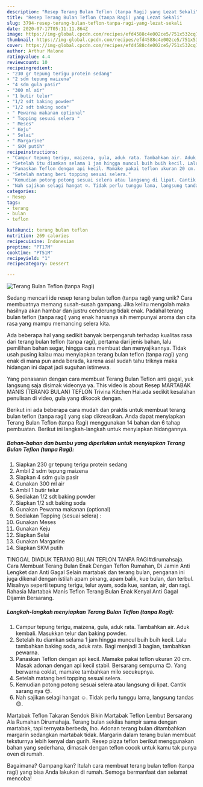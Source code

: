 ```yaml
---
description: "Resep Terang Bulan Teflon (tanpa Ragi) yang Lezat Sekali"
title: "Resep Terang Bulan Teflon (tanpa Ragi) yang Lezat Sekali"
slug: 3794-resep-terang-bulan-teflon-tanpa-ragi-yang-lezat-sekali
date: 2020-07-17T05:11:11.864Z
image: https://img-global.cpcdn.com/recipes/efd4588c4e002ce5/751x532cq70/terang-bulan-teflon-tanpa-ragi-foto-resep-utama.jpg
thumbnail: https://img-global.cpcdn.com/recipes/efd4588c4e002ce5/751x532cq70/terang-bulan-teflon-tanpa-ragi-foto-resep-utama.jpg
cover: https://img-global.cpcdn.com/recipes/efd4588c4e002ce5/751x532cq70/terang-bulan-teflon-tanpa-ragi-foto-resep-utama.jpg
author: Arthur Malone
ratingvalue: 4.4
reviewcount: 10
recipeingredient:
- "230 gr tepung terigu protein sedang"
- "2 sdm tepung maizena"
- "4 sdm gula pasir"
- "300 ml air"
- "1 butir telur"
- "1/2 sdt baking powder"
- "1/2 sdt baking soda"
- " Pewarna makanan optional"
- " Topping sesuai selera "
- " Meses"
- " Keju"
- " Selai"
- " Margarine"
- " SKM putih"
recipeinstructions:
- "Campur tepung terigu, maizena, gula, aduk rata. Tambahkan air. Aduk kembali. Masukkan telur dan baking powder."
- "Setelah itu diamkan selama 1 jam hingga muncul buih buih kecil. Lalu tambahkan baking soda, aduk rata. Bagi menjadi 3 bagian, tambahkan pewarna."
- "Panaskan Teflon dengan api kecil. Mamake pakai teflon ukuran 20 cm. Masak adonan dengan api kecil stabil. Bersarang sempurna 😍. Yang berwarna coklat, mamake tambahkan milo secukupnya."
- "Setelah matang beri topping sesuai selera."
- "Kemudian potong potong sesuai selera atau langsung di lipat. Cantik sarang nya 😍."
- "Nah sajikan selagi hangat ☺️. Tidak perlu tunggu lama, langsung tandas 😊."
categories:
- Resep
tags:
- terang
- bulan
- teflon

katakunci: terang bulan teflon 
nutrition: 269 calories
recipecuisine: Indonesian
preptime: "PT17M"
cooktime: "PT51M"
recipeyield: "1"
recipecategory: Dessert

---
```



![Terang Bulan Teflon (tanpa Ragi)](https://img-global.cpcdn.com/recipes/efd4588c4e002ce5/751x532cq70/terang-bulan-teflon-tanpa-ragi-foto-resep-utama.jpg)

Sedang mencari ide resep terang bulan teflon (tanpa ragi) yang unik? Cara membuatnya memang susah-susah gampang. Jika keliru mengolah maka hasilnya akan hambar dan justru cenderung tidak enak. Padahal terang bulan teflon (tanpa ragi) yang enak harusnya sih mempunyai aroma dan cita rasa yang mampu memancing selera kita.

Ada beberapa hal yang sedikit banyak berpengaruh terhadap kualitas rasa dari terang bulan teflon (tanpa ragi), pertama dari jenis bahan, lalu pemilihan bahan segar, hingga cara membuat dan menyajikannya. Tidak usah pusing kalau mau menyiapkan terang bulan teflon (tanpa ragi) yang enak di mana pun anda berada, karena asal sudah tahu triknya maka hidangan ini dapat jadi suguhan istimewa.

Yang penasaran dengan cara membuat Terang Bulan Teflon anti gagal, yuk langsung saja disimak videonya ya. This video is about Resep MARTABAK MANIS (TERANG BULAN) TEFLON Trivina Kitchen Hai.ada sedikit kesalahan penulisan di video, gula yang dikocok dengan.


Berikut ini ada beberapa cara mudah dan praktis untuk membuat terang bulan teflon (tanpa ragi) yang siap dikreasikan. Anda dapat menyiapkan Terang Bulan Teflon (tanpa Ragi) menggunakan 14 bahan dan 6 tahap pembuatan. Berikut ini langkah-langkah untuk menyiapkan hidangannya.

<!--inarticleads1-->

##### Bahan-bahan dan bumbu yang diperlukan untuk menyiapkan Terang Bulan Teflon (tanpa Ragi):

1. Siapkan 230 gr tepung terigu protein sedang
1. Ambil 2 sdm tepung maizena
1. Siapkan 4 sdm gula pasir
1. Gunakan 300 ml air
1. Ambil 1 butir telur
1. Sediakan 1/2 sdt baking powder
1. Siapkan 1/2 sdt baking soda
1. Gunakan  Pewarna makanan (optional)
1. Sediakan  Topping (sesuai selera) :
1. Gunakan  Meses
1. Gunakan  Keju
1. Siapkan  Selai
1. Gunakan  Margarine
1. Siapkan  SKM putih


TINGGAL DIADUK TERANG BULAN TEFLON TANPA RAGI#dirumahsaja. Cara Membuat Terang Bulan Enak Dengan Teflon Rumahan, Di Jamin Anti Lengket dan Anti Gagal Selain martabak dan terang bulan, penganan ini juga dikenal dengan istilah apam pinang, apam balik, kue bulan, dan terbul. Misalnya seperti tepung terigu, telur ayam, soda kue, santan, air, dan ragi. Rahasia Martabak Manis Teflon Terang Bulan Enak Kenyal Anti Gagal Dijamin Bersarang. 

<!--inarticleads2-->

##### Langkah-langkah menyiapkan Terang Bulan Teflon (tanpa Ragi):

1. Campur tepung terigu, maizena, gula, aduk rata. Tambahkan air. Aduk kembali. Masukkan telur dan baking powder.
1. Setelah itu diamkan selama 1 jam hingga muncul buih buih kecil. Lalu tambahkan baking soda, aduk rata. Bagi menjadi 3 bagian, tambahkan pewarna.
1. Panaskan Teflon dengan api kecil. Mamake pakai teflon ukuran 20 cm. Masak adonan dengan api kecil stabil. Bersarang sempurna 😍. Yang berwarna coklat, mamake tambahkan milo secukupnya.
1. Setelah matang beri topping sesuai selera.
1. Kemudian potong potong sesuai selera atau langsung di lipat. Cantik sarang nya 😍.
1. Nah sajikan selagi hangat ☺️. Tidak perlu tunggu lama, langsung tandas 😊.


Martabak Teflon Takaran Sendok Bikin Martabak Teflon Lembut Bersarang Ala Rumahan Dirumahaja. Terang bulan sekilas hampir sama dengan martabak, tapi ternyata berbeda, lho. Adonan terang bulan ditambahkan margarin sedangkan martabak tidak. Margarin dalam terang bulan membuat teksturnya lebih kenyal dan gurih. Resep pizza teflon berikut menggunakan bahan yang sederhana, dimasak dengan teflon cocok untuk kamu tak punya oven di rumah. 

Bagaimana? Gampang kan? Itulah cara membuat terang bulan teflon (tanpa ragi) yang bisa Anda lakukan di rumah. Semoga bermanfaat dan selamat mencoba!

